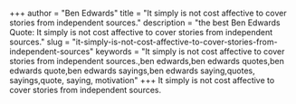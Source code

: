 +++
author = "Ben Edwards"
title = "It simply is not cost affective to cover stories from independent sources."
description = "the best Ben Edwards Quote: It simply is not cost affective to cover stories from independent sources."
slug = "it-simply-is-not-cost-affective-to-cover-stories-from-independent-sources"
keywords = "It simply is not cost affective to cover stories from independent sources.,ben edwards,ben edwards quotes,ben edwards quote,ben edwards sayings,ben edwards saying,quotes, sayings,quote, saying, motivation"
+++
It simply is not cost affective to cover stories from independent sources.
